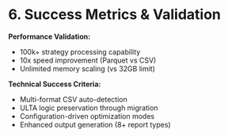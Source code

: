 # 6. Success Metrics & Validation

**Performance Validation:**
- 100k+ strategy processing capability
- 10x speed improvement (Parquet vs CSV)
- Unlimited memory scaling (vs 32GB limit)

**Technical Success Criteria:**
- Multi-format CSV auto-detection
- ULTA logic preservation through migration
- Configuration-driven optimization modes
- Enhanced output generation (8+ report types)
